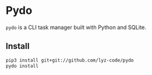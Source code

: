 # Pydo

`pydo` is a CLI task manager built with Python and SQLite.

## Install

```bash
pip3 install git+git://github.com/lyz-code/pydo
pydo install
```
